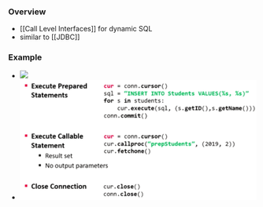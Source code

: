 ### Overview
+ [[Call Level Interfaces]] for dynamic SQL
+ similar to [[JDBC]]

### Example
+ ![](Pasted%20image%2020220427123450.png)
+ ![](Pasted%20image%2020220427123633.png)